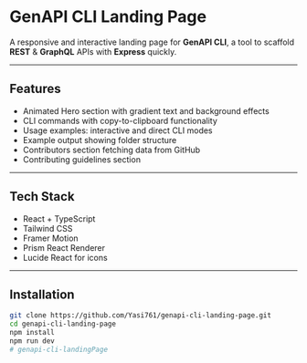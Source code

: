 # GenAPI CLI Landing Page

A responsive and interactive landing page for **GenAPI CLI**, a tool to scaffold **REST** & **GraphQL** APIs with **Express** quickly.

---

## Features

- Animated Hero section with gradient text and background effects
- CLI commands with copy-to-clipboard functionality
- Usage examples: interactive and direct CLI modes
- Example output showing folder structure
- Contributors section fetching data from GitHub
- Contributing guidelines section

---

## Tech Stack

- React + TypeScript
- Tailwind CSS
- Framer Motion
- Prism React Renderer
- Lucide React for icons

---

## Installation

```bash
git clone https://github.com/Yasi761/genapi-cli-landing-page.git
cd genapi-cli-landing-page
npm install
npm run dev
#   g e n a p i - c l i - l a n d i n g P a g e  
 